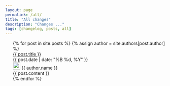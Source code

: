```yaml
---
layout: page
permalink: /all/
title: "All changes"
description: "Changes ..."
tags: [changelog, posts, all]
---
```


<ul class="post-index unstyled-list">
{% for post in site.posts %}
  {% assign author = site.authors[post.author] %}
	 <div class="post-item">
            <div class="history-icon"></div>
    		<article itemscope itemtype="http://schema.org/Article">
    			<div class="post-item-title">
                    <a href="{{ site.url }}{{ post.url }}" itemprop="url">
                        {{ post.title }}
                    </a>
    			</div>
    				<div class="entry-meta entry-meta-padding">
                        <span class="entry-date date published clusterTag"><time
                                    datetime="{{ post.date | date_to_xmlschema }}"
                                    itemprop="datePublished">{{ post.date | date: "%B %d, %Y" }}</time></span>
                        <div class="post-date">
                            <img class="gravatar" height="23"
                                 src="https://2.gravatar.com/avatar/{{ author.gravatar }}?r=x&amp;s=140"
                                 width="23">
                            <span class="author vcard" itemprop="author" itemscope
                                  itemtype="http://schema.org/Person">
                                <span itemprop="name" class="fn">{{ author.name }}</span>
                            </span>
                        </div>
                    </div>
    			<div itemprop="description" class="issues-list">
                  {{ post.content }}
                </div>                               
    		</article>
    	</div>  	
{% endfor %}
</ul>



